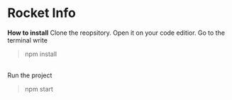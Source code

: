 # Rocket Info

**How to install**
Clone the reopsitory.
Open it on your code editior.
Go to the terminal
write 
>npm install
<br/>
Run the project 

>npm start

